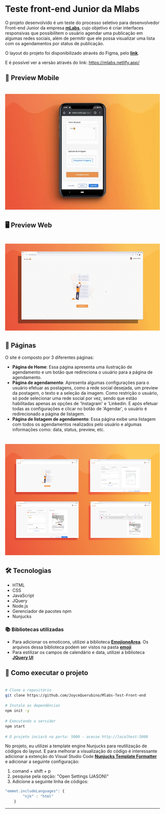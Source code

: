# Teste front-end Junior da Mlabs

O projeto desenvolvido é um teste do processo seletivo para desenvolvedor Front-end Junior da empresa **[mLabs](https://www.mlabs.com.br//)**, cujo objetivo é criar interfaces responsivas que possibilitem o usuário agendar uma publicação em algumas redes sociais, além de permitir que ele possa visualizar uma lista com os agendamentos por status de publicação.

O layout do projeto foi disponibilizado através do Figma, pelo **[link](https://www.figma.com/file/JYNYnwyXKa0N3m7myjF8Y4/v1)**.

E é possível ver a versão através do link: https://mlabs.netlify.app/

## 📱 Preview Mobile

<h1 align = center>
    <img src="/github/mobile2.gif">
</h1>

## 🖥 Preview Web

<h1 align = center>
    <img src="/github/video1.gif">
</h1>

## 📄 Páginas

O site é composto por 3 diferentes páginas:

- **Página de Home**: Essa página apresenta uma ilustração de agendamento e um botão que redireciona o usuário para a página de agendamento.
- **Página de agendamento**: Apresenta algumas configurações para o usuário efetuar as postagens, como a rede social desejada, um preview da postagem, o texto e a seleção da imagem. Como restrição o usuário, só pode selecionar uma rede social por vez, sendo que estão habilitadas apenas as opções de 'Instagram' e 'Linkedin. E após efetuar todas as configurações e clicar no botão de 'Agendar', o usuário é redirecionado a página de listagem.
- **Página de listagem de agendamento**: Essa página exibe uma listagem com todos os agendamentos realizados pelo usuário e algumas informações como: data, status, preview, etc.

<h1 align = center>
    <img src="/github/Conjuntopng.png">
</h1>

## 🛠 Tecnologias

- HTML
- CSS
- JavaScript
- JQuery
- Node.js
- Gerenciador de pacotes npm
- Nunjucks

### 📚 Bibliotecas utilizadas

- Para adicionar os emoticons, utilizei a biblioteca **[EmojioneArea](https://github.com/mervick/emojionearea)**.
  Os arquivos dessa biblioteca podem ser vistos na pasta **[emoji]()**
- Para estilizar os campos de calendário e data, utilizei a biblioteca **[JQuery UI](https://jqueryui.com/)**

## 🚀 Como executar o projeto

```bash

# Clone o repositório
git clone https://github.com/JoyceQuerubino/Mlabs-Test-Front-end

# Instale as dependências
npm init -y

# Executando o servidor
npm start

# O projeto inciará na porta: 5000 - acesse http://localhost:5000

```

No projeto, eu utilizei a template engine Nunjucks para reutilização de códigos do layout. E para melhorar a visualização do código é interessante adicionar a extenção do Visual Studio Code **[Nunjucks Template Formatter](https://marketplace.visualstudio.com/items?itemName=okitavera.vscode-nunjucks-formatter)** e adicionar a seguinte configuração:

1.  comand + shift + p
2.  pesquise pela opção: "Open Settings (JASON)"
3.  Adicione a seguinte linha de códigos:

```js
"emmet.includeLanguages": {
        "njk" : "html"
    }
```

---
